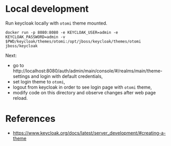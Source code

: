 # Local development

Run keycloak locally with `otomi` theme mounted.

```
docker run -p 8080:8080 -e KEYCLOAK_USER=admin -e KEYCLOAK_PASSWORD=admin -v $PWD/keycloak/themes/otomi:/opt/jboss/keycloak/themes/otomi jboss/keycloak
```

Next:

- go to http://localhost:8080/auth/admin/main/console/#/realms/main/theme-settings and login with default credentials,
- set login theme to `otomi`,
- logout from keycloak in order to see login page with `otomi` theme,
- modify code on this directory and observe changes after web page reload.

# References

- https://www.keycloak.org/docs/latest/server_development/#creating-a-theme
